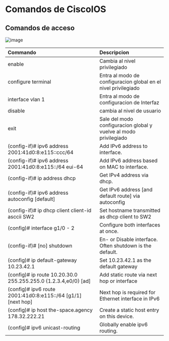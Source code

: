 # Comandos de CiscoIOS

##  Comandos de acceso
![image](https://github.com/user-attachments/assets/9d5a41f7-0c24-47d6-854e-8d80cce5a0a2)

| Commando                                                         | Descripcion                                             |
|:----------------------------------------------------------------|:---------------------------------------------------------|
| enable                                                          | Cambia al nivel privilegiado                             |
| configure terminal                                              | Entra al modo de configuracion global en el nivel privilegiado|
| interface vlan 1                                                | Entra al modo de configuracion de Interfaz               |
| disable                                                         | cambia al nivel de usuario                               |
| exit                                                            | Sale del modo configuracion global y vuelve al modo privilegiado|
| (config-if)# ipv6 address 2001:41d0:8:e115::ccc/64              | Add IPv6 address to interface.                           |
| (config-if)# ipv6 address 2001:41d0:8:e115::/64 eui-64          | Add IPv6 address based on MAC to interface.              |
| (config-if)# ip address dhcp                                    | Get IPv4 address via dhcp.                               |
| (config-if)# ipv6 address autoconfig [default]                  | Get IPv6 address [and default route] via autoconfig      |
| (config-if)# ip dhcp client client-id asccii SW2                | Set hostname transmitted as dhcp client to SW2           |
| (config)# interface g1/0 - 2                                    | Configure both interfaces at once.                       |
| (config-if)# [no] shutdown                                      | En- or Disable interface. Often shutdown is the default. |
| (config)# ip default-gateway 10.23.42.1                         | Set 10.23.42.1 as the default gateway                    |
| (config)# ip route 10.20.30.0 255.255.255.0 {1.2.3.4,e0/0} [ad] | Add static route via next hop or interface               |
| (config)# ipv6 route 2001:41d0:8:e115::/64 [g1/1] [next hop]    | Next hop is required for Ethernet interface in IPv6      |
| (config)# ip host the-space.agency 178.32.222.21                | Create a static host entry on this device.               |
| (config)# ipv6 unicast-routing                                  | Globally enable ipv6 routing.                            |
